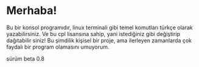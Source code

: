 # Merhaba!

Bu bir konsol programıdır, linux terminali gibi temel komutları türkçe olarak
yazabilirsiniz. Ve bu cpl lisansına sahip, yani istediğiniz gibi değiştirip 
dağıtabilir siniz! Bu şimdilik kişisel bir proje, ama ilerleyen zamanlarda çok faydalı bir
program olamasını umuyorum.

sürüm beta 0.8
